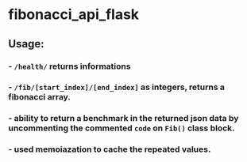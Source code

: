 # fibonacci_api_flask

## Usage:

### - `/health/` returns informations
### - `/fib/[start_index]/[end_index]` as integers, returns a fibonacci array.
### - ability to return a benchmark in the returned json data by uncommenting the commented `code` on `Fib()` class block.
### - used memoiazation to cache the repeated values.
